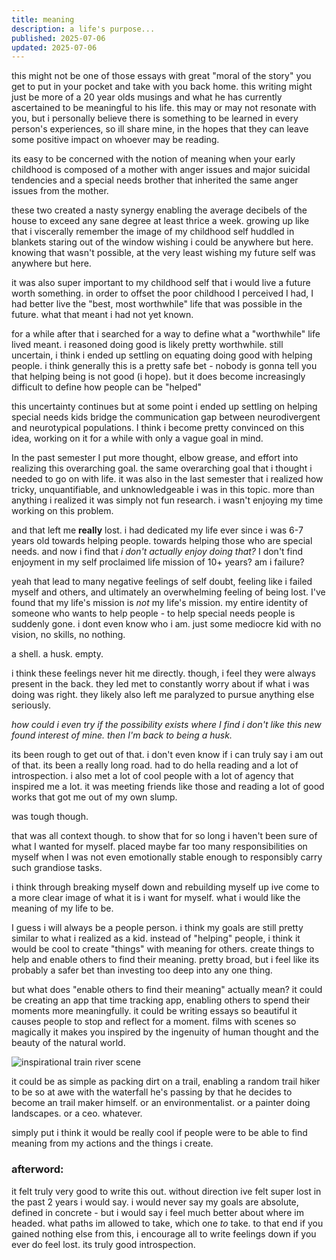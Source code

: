 ```yaml
---
title: meaning
description: a life's purpose...
published: 2025-07-06
updated: 2025-07-06
---
```


this might not be one of those essays with great "moral of the story" you get to put in your pocket and take with you back home. this writing might just be more of a 20 year olds musings and what he has currently ascertained to be meaningful to his life. this may or may not resonate with you, but i personally believe there is something to be learned in every person's experiences, so ill share mine, in the hopes that they can leave some positive impact on whoever may be reading.

its easy to be concerned with the notion of meaning when your early childhood is composed of a mother with anger issues and major suicidal tendencies and a special needs brother that inherited the same anger issues from the mother.

these two created a nasty synergy enabling the average decibels of the house to exceed any sane degree at least thrice a week. growing up like that i viscerally remember the image of my childhood self huddled in blankets staring out of the window wishing i could be anywhere but here. knowing that wasn't possible, at the very least wishing my future self was anywhere but here. 

it was also super important to my childhood self that i would live a future worth something. in order to offset the poor childhood I perceived I had, I had better live the "best, most worthwhile" life that was possible in the future. what that meant i had not yet known. 

for a while after that i searched for a way to define what a "worthwhile" life lived meant. i reasoned doing good is likely pretty worthwhile. still uncertain, i think i ended up settling on equating doing good with helping people. i think generally this is a pretty safe bet - nobody is gonna tell you that helping being is not good (i hope). but it does become increasingly difficult to define how people can be "helped"

this uncertainty continues but at some point i ended up settling on helping special needs kids bridge the communication gap between neurodivergent and neurotypical populations. I think i become pretty convinced on this idea, working on it for a while with only a vague goal in mind. 

In the past semester I put more thought, elbow grease, and effort into realizing this overarching goal. the same overarching goal that i thought i needed to go on with life. it was also in the last semester that i realized how tricky, unquantifiable, and unknowledgeable i was in this topic. more than anything i realized it was simply not fun research. i wasn't enjoying my time working on this problem.

and that left me **really** lost. i had dedicated my life ever since i was 6-7 years old towards helping people. towards helping those who are special needs. and now i find that *i don't actually enjoy doing that?* I don't find enjoyment in my self proclaimed life mission of 10+ years? am i failure?

yeah that lead to many negative feelings of self doubt, feeling like i failed myself and others, and ultimately an overwhelming feeling of being lost. I've found that my life's mission is *not* my life's mission. my entire identity of someone who wants to help people - to help special needs people is suddenly gone. i dont even know who i am. just some mediocre kid with no vision, no skills, no nothing.

a shell. a husk. empty.

i think these feelings never hit me directly. though, i feel they were always present in the back. they led met to constantly worry about if what i was doing was right. they likely also left me paralyzed to pursue anything else seriously. 

*how could i even try if the possibility exists where I find i don't like this new found interest of mine. then I'm back to being a husk.*

its been rough to get out of that. i don't even know if i can truly say i am out of that. its been a really long road. had to do hella reading and a lot of introspection. i also met a lot of cool people with a lot of agency that inspired me a lot. it was meeting friends like those and reading a lot of good works that got me out of my own slump. 

was tough though.

that was all context though. to show that for so long i haven't been sure of what I wanted for myself. placed maybe far too many responsibilities on myself when I was not even emotionally stable enough to responsibly carry such grandiose tasks. 

i think through breaking myself down and rebuilding myself up ive come to a more clear image of what it is i want for myself. what i would like the meaning of my life to be. 

I guess i will always be a people person. i think my goals are still pretty similar to what i realized as a kid. instead of "helping" people, i think it would be cool to 
create "things" with meaning for others. create things to help and enable others to find their meaning. pretty broad, but i feel like its probably a safer bet than investing too deep into any one thing. 

but what does "enable others to find their meaning" actually mean? it could be creating an app that time tracking app, enabling others to spend their moments more meaningfully. it could be writing essays so beautiful it causes people to stop and reflect for a moment. films with scenes so magically it makes you inspired  by the ingenuity of human thought and the beauty of the natural world.

![inspirational train river scene](/img/spiritedawaytrain.png)

it could be as simple as packing dirt on a trail, enabling a random trail hiker to be so at awe with the waterfall he's passing by that he decides to become an trail maker himself. or an environmentalist. or a painter doing landscapes. or a ceo. whatever. 

simply put i think it would be really cool if people were to be able to find meaning from my actions and the things i create. 

### afterword:

it felt truly very good to write this out. without direction ive felt super lost in the past 2 years i would say. i would never say my goals are absolute, defined in concrete - but i would say i feel much better about where im headed. what paths im allowed to take, which one *to* take. to that end if you gained nothing else from this, i encourage all to write feelings down if you ever do feel lost. its truly good introspection.
